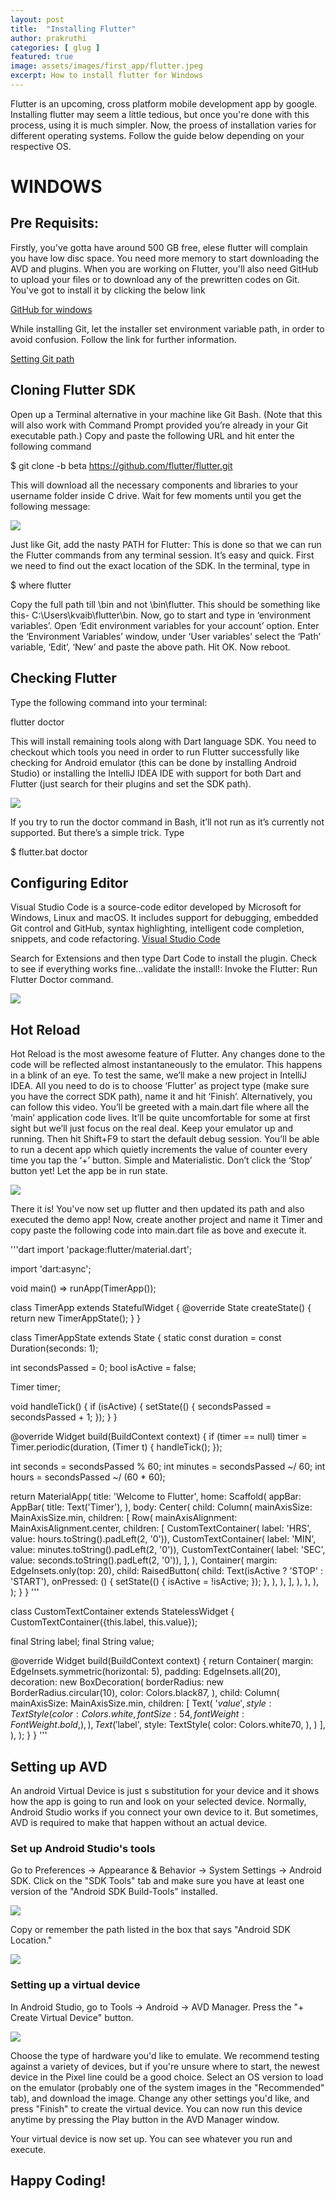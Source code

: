 ```yaml
---
layout: post
title:  "Installing Flutter"
author: prakruthi
categories: [ glug ]
featured: true
image: assets/images/first_app/flutter.jpeg
excerpt: How to install flutter for Windows
---
```


Flutter is an upcoming, cross platform mobile development app by google. Installing flutter may seem a little tedious, but once you're done with this process, using it is much simpler. Now, the proess of installation varies for different operating systems. Follow the guide below depending on your respective OS.

# WINDOWS

## Pre Requisits:
Firstly, you've gotta have around 500 GB free, elese flutter will complain you have low disc space. You need more memory to start downloading the AVD and plugins.
When you are working on Flutter, you'll also need GitHub to upload your files or to download any of the prewritten codes on Git. You've got to install it by clicking the below link

[GitHub for windows](https://git-scm.com/download/win)

While installing Git, let the installer set environment variable path, in order to avoid confusion. Follow the link for further information.

[Setting Git path](https://hackernoon.com/install-git-on-windows-9acf2a1944f0)

## Cloning Flutter SDK
Open up a Terminal alternative in your machine like Git Bash. (Note that this will also work with Command Prompt provided you’re already in your Git executable path.) Copy and paste the following URL and hit enter the following command

$ git clone -b beta https://github.com/flutter/flutter.git

This will download all the necessary components and libraries to your username folder inside C drive. Wait for few moments until you get the following message:

![](/assets/images/first_app/first.)

Just like Git, add the nasty PATH for Flutter: This is done so that we can run the Flutter commands from any terminal session. It’s easy and quick. First we need to find out the exact location of the SDK. In the terminal, type in 

$ where flutter

Copy the full path till \bin and not \bin\flutter. This should be something like this-   C:\Users\kvaib\flutter\bin.
Now, go to start and type in ‘environment variables’. Open ‘Edit environment variables for your account’ option. Enter the ‘Environment Variables’ window, under ‘User variables’ select the ‘Path’ variable, ‘Edit’, ‘New’ and paste the above path. Hit OK. Now reboot.

## Checking Flutter
Type the following command into your terminal:

flutter doctor

This will install remaining tools along with Dart language SDK. You need to checkout which tools you need in order to run Flutter successfully like checking for Android emulator (this can be done by installing Android Studio) or installing the IntelliJ IDEA IDE with support for both Dart and Flutter (just search for their plugins and set the SDK path).

![](/assets/images/first_app/second.)

 If you try to run the doctor command in Bash, it’ll not run as it’s currently not supported. But there’s a simple trick. Type

$ flutter.bat doctor

## Configuring Editor
Visual Studio Code is a source-code editor developed by Microsoft for Windows, Linux and macOS. It includes support for debugging, embedded Git control and GitHub, syntax highlighting, intelligent code completion, snippets, and code refactoring.
[Visual Studio Code](https://code.visualstudio.com/)

Search for Extensions and then type Dart Code to install the plugin.
Check to see if everything works fine…validate the install!: Invoke the Flutter: Run Flutter Doctor command.

![](/assets/images/first_app/third.)

## Hot Reload
Hot Reload is the most awesome feature of Flutter. Any changes done to the code will be reflected almost instantaneously to the emulator. This happens in a blink of an eye. To test the same, we’ll make a new project in IntelliJ IDEA. All you need to do is to choose ‘Flutter’ as project type (make sure you have the correct SDK path), name it and hit ‘Finish’. Alternatively, you can follow this video. You’ll be greeted with a main.dart file where all the ‘main’ application code lives. It’ll be quite uncomfortable for some at first sight but we’ll just focus on the real deal. Keep your emulator up and running. Then hit Shift+F9 to start the default debug session. You’ll be able to run a decent app which quietly increments the value of counter every time you tap the ‘+’ button. Simple and Materialistic. Don’t click the ‘Stop’ button yet! Let the app be in run state.

![](/assets/images/first_app/fourth.)

There it is! You've now set up flutter and then updated its path and also executed the demo app! 
Now, create another project and name it Timer and copy paste the following code into main.dart file as bove and execute it.

'''dart
import 'package:flutter/material.dart';

import 'dart:async';

void main() => runApp(TimerApp());

class TimerApp extends StatefulWidget {
@override
State<StatefulWidget> createState() {
return new TimerAppState();
}
}

class TimerAppState extends State<TimerApp> {
static const duration = const Duration(seconds: 1);

int secondsPassed = 0;
bool isActive = false;

Timer timer;

void handleTick() {
if (isActive) {
setState(() {
secondsPassed = secondsPassed + 1;
});
}
}

@override
Widget build(BuildContext context) {
if (timer == null)
timer = Timer.periodic(duration, (Timer t) {
handleTick();
});

int seconds = secondsPassed % 60;
int minutes = secondsPassed ~/ 60;
int hours = secondsPassed ~/ (60 * 60);

return MaterialApp(
title: 'Welcome to Flutter',
home: Scaffold(
appBar: AppBar(
title: Text('Timer'),
),
body: Center(
child: Column(
mainAxisSize: MainAxisSize.min,
children: <Widget>[
Row(
mainAxisAlignment: MainAxisAlignment.center,
children: <Widget>[
CustomTextContainer(
label: 'HRS', value: hours.toString().padLeft(2, '0')),
CustomTextContainer(
label: 'MIN', value: minutes.toString().padLeft(2, '0')),
CustomTextContainer(
label: 'SEC', value: seconds.toString().padLeft(2, '0')),
],
),
Container(
margin: EdgeInsets.only(top: 20),
child: RaisedButton(
child: Text(isActive ? 'STOP' : 'START'),
onPressed: () {
setState(() {
isActive = !isActive;
});
},
),
),
],
),
),
),
);
}
}
'''

class CustomTextContainer extends StatelessWidget {
CustomTextContainer({this.label, this.value});

final String label;
final String value;

@override
Widget build(BuildContext context) {
return Container(
margin: EdgeInsets.symmetric(horizontal: 5),
padding: EdgeInsets.all(20),
decoration: new BoxDecoration(
borderRadius: new BorderRadius.circular(10),
color: Colors.black87,
),
child: Column(
mainAxisSize: MainAxisSize.min,
children: <Widget>[
Text(
'$value',
style: TextStyle(
color: Colors.white,
fontSize: 54,
fontWeight: FontWeight.bold,
),
),
Text(
'$label',
style: TextStyle(
color: Colors.white70,
),
)
],
),
);
}
}
'''
## Setting up AVD
An android Virtual Device is just s substitution for your device and it shows how the app is going to run and look on your selected device. Normally, Android Studio works if you connect your own device to it. But sometimes, AVD is required to make that happen without an actual device.

### Set up Android Studio's tools
Go to Preferences -> Appearance & Behavior -> System Settings -> Android SDK. Click on the "SDK Tools" tab and make sure you have at least one version of the "Android SDK Build-Tools" installed.

![](/assets/images/first_app/fifth.)

Copy or remember the path listed in the box that says "Android SDK Location."

![](/assets/images/first_app/sixt.)

### Setting up a virtual device
In Android Studio, go to Tools -> Android -> AVD Manager.
Press the "+ Create Virtual Device" button.

![](/assets/images/first_app/seventh.)

Choose the type of hardware you'd like to emulate. We recommend testing against a variety of devices, but if you're unsure where to start, the newest device in the Pixel line could be a good choice.
Select an OS version to load on the emulator (probably one of the system images in the "Recommended" tab), and download the image.
Change any other settings you'd like, and press "Finish" to create the virtual device. You can now run this device anytime by pressing the Play button in the AVD Manager window.

Your virtual device is now set up. You can see whatever you run and execute. 

## Happy Coding!
